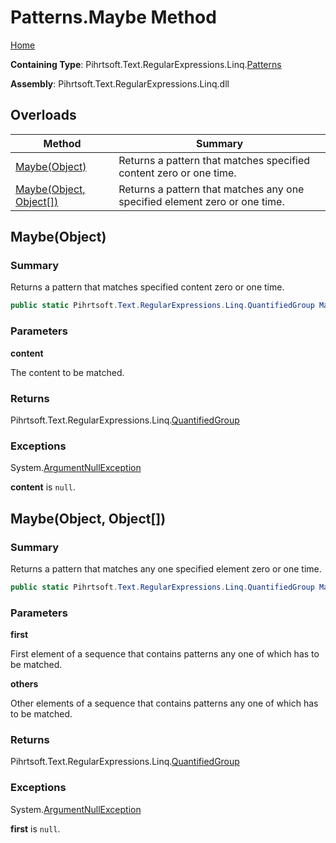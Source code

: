 # Patterns\.Maybe Method

[Home](../../../../../../README.md)

**Containing Type**: Pihrtsoft\.Text\.RegularExpressions\.Linq\.[Patterns](../README.md)

**Assembly**: Pihrtsoft\.Text\.RegularExpressions\.Linq\.dll

## Overloads

| Method | Summary |
| ------ | ------- |
| [Maybe(Object)](#Pihrtsoft_Text_RegularExpressions_Linq_Patterns_Maybe_System_Object_) | Returns a pattern that matches specified content zero or one time\. |
| [Maybe(Object, Object\[\])](#Pihrtsoft_Text_RegularExpressions_Linq_Patterns_Maybe_System_Object_System_Object___) | Returns a pattern that matches any one specified element zero or one time\. |

## Maybe\(Object\) <a name="Pihrtsoft_Text_RegularExpressions_Linq_Patterns_Maybe_System_Object_"></a>

### Summary

Returns a pattern that matches specified content zero or one time\.

```csharp
public static Pihrtsoft.Text.RegularExpressions.Linq.QuantifiedGroup Maybe(object content)
```

### Parameters

**content**

The content to be matched\.

### Returns

Pihrtsoft\.Text\.RegularExpressions\.Linq\.[QuantifiedGroup](../../QuantifiedGroup/README.md)

### Exceptions

System\.[ArgumentNullException](https://docs.microsoft.com/en-us/dotnet/api/system.argumentnullexception)

**content** is `null`\.

## Maybe\(Object, Object\[\]\) <a name="Pihrtsoft_Text_RegularExpressions_Linq_Patterns_Maybe_System_Object_System_Object___"></a>

### Summary

Returns a pattern that matches any one specified element zero or one time\.

```csharp
public static Pihrtsoft.Text.RegularExpressions.Linq.QuantifiedGroup Maybe(object first, params object[] others)
```

### Parameters

**first**

First element of a sequence that contains patterns any one of which has to be matched\.

**others**

Other elements of a sequence that contains patterns any one of which has to be matched\.

### Returns

Pihrtsoft\.Text\.RegularExpressions\.Linq\.[QuantifiedGroup](../../QuantifiedGroup/README.md)

### Exceptions

System\.[ArgumentNullException](https://docs.microsoft.com/en-us/dotnet/api/system.argumentnullexception)

**first** is `null`\.

